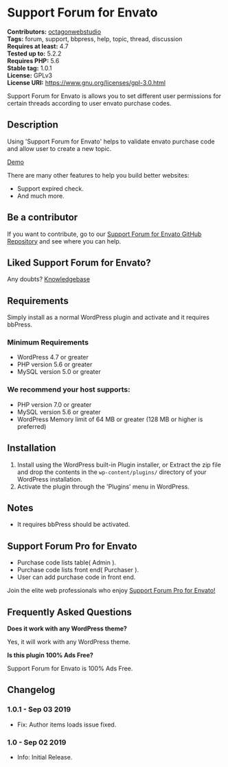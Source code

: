 # Support Forum for Envato

**Contributors:** [octagonwebstudio](https://profiles.wordpress.org/octagonwebstudio/)  
**Tags:** forum, support, bbpress, help, topic, thread, discussion  
**Requires at least:** 4.7  
**Tested up to:** 5.2.2  
**Requires PHP:** 5.6  
**Stable tag:** 1.0.1  
**License:** GPLv3  
**License URI:** https://www.gnu.org/licenses/gpl-3.0.html

Support Forum for Envato is allows you to set different user permissions for certain threads according to user envato purchase codes.


## Description ##

Using 'Support Forum for Envato' helps to validate envato purchase code and allow user to create a new topic.

[Demo](https://addons.octagonwebstudio.com/support-forum-for-envato/)

There are many other features to help you build better websites:

* Support expired check.
* And much more.


## Be a contributor ##

If you want to contribute, go to our [Support Forum for Envato GitHub Repository](https://github.com/octagonwebstudio/Support-Forum-for-Envato) and see where you can help.


## Liked Support Forum for Envato? ##

Any doubts? [Knowledgebase](https://support.octagonwebstudio.com)


## Requirements ##

Simply install as a normal WordPress plugin and activate and it requires bbPress.

### Minimum Requirements ###

* WordPress 4.7 or greater
* PHP version 5.6 or greater
* MySQL version 5.0 or greater

### We recommend your host supports: ###

* PHP version 7.0 or greater
* MySQL version 5.6 or greater
* WordPress Memory limit of 64 MB or greater (128 MB or higher is preferred)


## Installation ##

1. Install using the WordPress built-in Plugin installer, or Extract the zip file and drop the contents in the `wp-content/plugins/` directory of your WordPress installation.
2. Activate the plugin through the 'Plugins' menu in WordPress.


## Notes ##

* It requires bbPress should be activated.


## Support Forum Pro for Envato ##

* Purchase code lists table( Admin ).
* Purchase code lists front end( Purchaser ).
* User can add purchase code in front end.

Join the elite web professionals who enjoy [Support Forum Pro for Envato!](https://market.octagonwebstudio.com/product/support-forum-pro-for-envato/)


## Frequently Asked Questions ##

**Does it work with any WordPress theme?**

Yes, it will work with any WordPress theme.

**Is this plugin 100% Ads Free?**

Support Forum for Envato is 100% Ads Free.


## Changelog ##

### 1.0.1 - Sep 03 2019 ###
* Fix: Author items loads issue fixed.

### 1.0 - Sep 02 2019 ###
* Info: Initial Release.
